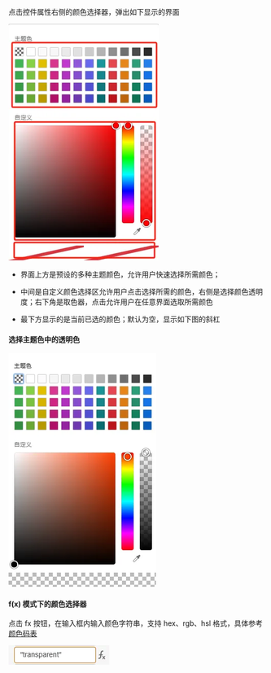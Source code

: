 点击控件属性右侧的颜色选择器，弹出如下显示的界面

![颜色选择器](image.png "颜色选择器")

- 界面上方是预设的多种主题颜色，允许用户快速选择所需颜色；

- 中间是自定义颜色选择区允许用户点击选择所需的颜色，右侧是选择颜色透明度；右下角是取色器，点击允许用户在任意界面选取所需颜色

- 最下方显示的是当前已选的颜色；默认为空，显示如下图的斜杠

####  选择主题色中的透明色

![选择透明色](image-1.png "选择透明色")

#### f(x) 模式下的颜色选择器

点击 fx 按钮，在输入框内输入颜色字符串，支持 hex、rgb、hsl 格式，具体参考 [颜色码表](https://htmlcolorcodes.com/zh/)

![f(x) 模式下的透明色](image-2.png "f(x) 模式下的透明色")



